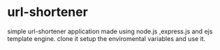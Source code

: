 # url-shortener
simple url-shortener application made using node.js ,express.js and ejs template engine. clone it setup the enviromental variables and use it.
